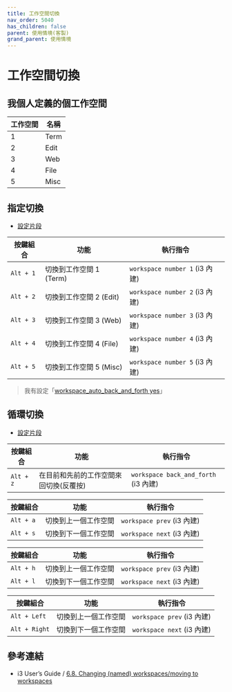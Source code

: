```yaml
---
title: 工作空間切換
nav_order: 5040
has_children: false
parent: 使用情境(客製)
grand_parent: 使用情境
---
```



# 工作空間切換


## 我個人定義的個工作空間

| 工作空間 | 名稱  |
| -------- | ----- |
| 1        | Term  |
| 2        | Edit  |
| 3        | Web   |
| 4        | File  |
| 5        | Misc  |


## 指定切換

* [設定片段](https://github.com/samwhelp/note-about-i3wm/blob/gh-pages/_demo/config/i3wm-config/main/config/i3/gen/i3wm-gen-rc/Section/Subject/Application/Workspace/SwitchToSpecific.conf)

| 按鍵組合  | 功能                    | 執行指令                       |
| --------- | ----------------------- | ------------------------------ |
| `Alt + 1` | 切換到工作空間 1 (Term) | `workspace number 1` (i3 內建) |
| `Alt + 2` | 切換到工作空間 2 (Edit) | `workspace number 2` (i3 內建) |
| `Alt + 3` | 切換到工作空間 3 (Web)  | `workspace number 3` (i3 內建) |
| `Alt + 4` | 切換到工作空間 4 (File) | `workspace number 4` (i3 內建) |
| `Alt + 5` | 切換到工作空間 5 (Misc) | `workspace number 5` (i3 內建) |

> 我有設定「[workspace_auto_back_and_forth yes](https://github.com/samwhelp/note-about-i3wm/blob/gh-pages/_demo/config/i3wm-config/main/config/i3/gen/i3wm-gen-rc/Section/Subject/Workspace/Attribute/Base.conf#L37)」

## 循環切換

* [設定片段](config/i3/gen/i3wm-gen-rc/Section/Subject/Layout/Keybind/QuickSwitch.conf)

| 按鍵組合  | 功能                                   | 執行指令                       |
| --------- | -------------------------------------- | ------------------------------ |
| `Alt + z` | 在目前和先前的工作空間來回切換(反覆按) | `workspace back_and_forth` (i3 內建) |

| 按鍵組合  | 功能                 | 執行指令                   |
| --------- | -------------------- | -------------------------- |
| `Alt + a` | 切換到上一個工作空間 | `workspace prev` (i3 內建) |
| `Alt + s` | 切換到下一個工作空間 | `workspace next` (i3 內建) |

| 按鍵組合  | 功能                 | 執行指令                   |
| --------- | -------------------- | -------------------------- |
| `Alt + h` | 切換到上一個工作空間 | `workspace prev` (i3 內建) |
| `Alt + l` | 切換到下一個工作空間 | `workspace next` (i3 內建) |

| 按鍵組合      | 功能                 | 執行指令                   |
| ------------- | -------------------- | -------------------------- |
| `Alt + Left`  | 切換到上一個工作空間 | `workspace prev` (i3 內建) |
| `Alt + Right` | 切換到下一個工作空間 | `workspace next` (i3 內建) |

## 參考連結

* i3 User’s Guide / [6.8. Changing (named) workspaces/moving to workspaces](https://i3wm.org/docs/userguide.html#_changing_named_workspaces_moving_to_workspaces)
